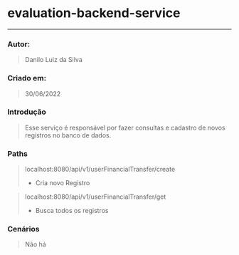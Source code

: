# evaluation-backend-service
____

### Autor:
> Danilo Luiz da Silva

### Criado em:
> 30/06/2022

### Introdução
> Esse serviço é responsável por fazer consultas e cadastro de novos registros no banco de dados.

### Paths
> localhost:8080/api/v1/userFinancialTransfer/create
> - Cria novo Registro


> localhost:8080/api/v1/userFinancialTransfer/get
> - Busca todos os registros

### Cenários 
> Não há
